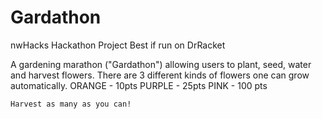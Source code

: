 # Gardathon
nwHacks Hackathon Project 
Best if run on DrRacket 

A gardening marathon ("Gardathon") allowing users to plant, seed, water and harvest flowers. 
There are 3 different kinds of flowers one can grow automatically. 
    ORANGE - 10pts
    PURPLE - 25pts
    PINK  - 100 pts
    
    Harvest as many as you can!
